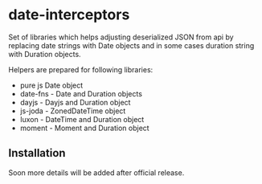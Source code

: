 # date-interceptors

Set of libraries which helps adjusting deserialized JSON from api by replacing date strings with Date objects and in some cases duration string with Duration objects.

Helpers are prepared for following libraries:

- pure js Date object
- date-fns - Date and Duration objects
- dayjs - Dayjs and Duration object
- js-joda - ZonedDateTime object
- luxon - DateTime and Duration object
- moment - Moment and Duration object

## Installation

Soon more details will be added after official release.
